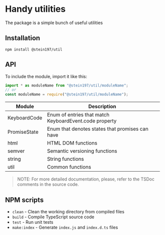 # Handy utilities
The package is a simple bunch of useful utilities

## Installation
```
npm install @stein197/util
```

## API
To include the module, import it like this:
```ts
import * as moduleName from "@stein197/util/moduleName";
// or
const moduleName = require("@stein197/util/moduleName");
```
| Module | Description |
|--------|-------------|
| KeyboardCode | Enum of entries that match KeyboardEvent.code property |
| PromiseState | Enum that denotes states that promises can have |
| html | HTML DOM functions |
| semver | Semantic versioning functions |
| string | String functions |
| util | Common functions |

> NOTE: For more detailed documentation, please, refer to the TSDoc comments in the source code.

## NPM scripts
- `clean` - Clean the working directory from compiled files
- `build` - Compile TypeScript source code
- `test` - Run unit tests
- `make:index` - Generate `index.js` and `index.d.ts` files
